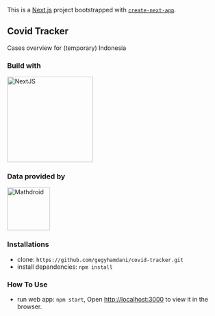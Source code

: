 This is a [Next.js](https://nextjs.org/) project bootstrapped with [`create-next-app`](https://github.com/zeit/next.js/tree/canary/packages/create-next-app).

## Covid Tracker

Cases overview for (temporary) Indonesia

### Build with

<a href="https://nextjs.org/" rel="NextJS">
  <img src="https://upload.wikimedia.org/wikipedia/commons/thumb/8/8e/Nextjs-logo.svg/1920px-Nextjs-logo.svg.png" alt="NextJS" width="200"/>
</a>


### Data provided by

<a href="https://github.com/mathdroid/covid-19-api" rel="mathdroid">
  <img src="https://camo.githubusercontent.com/5f14b98ceb277d4a52caac7238259129f0c89e628107da97b0bd5b2046dae477/68747470733a2f2f636f76696431392e6d61746864726f2e69642f6170692f6f67" alt="Mathdroid" width="100"/>
</a>

### Installations

- clone: `https://github.com/gegyhamdani/covid-tracker.git`
- install depandencies: `npm install`

### How To Use

- run web app: `npm start`, Open [http://localhost:3000](http://localhost:3000) to view it in the browser.
